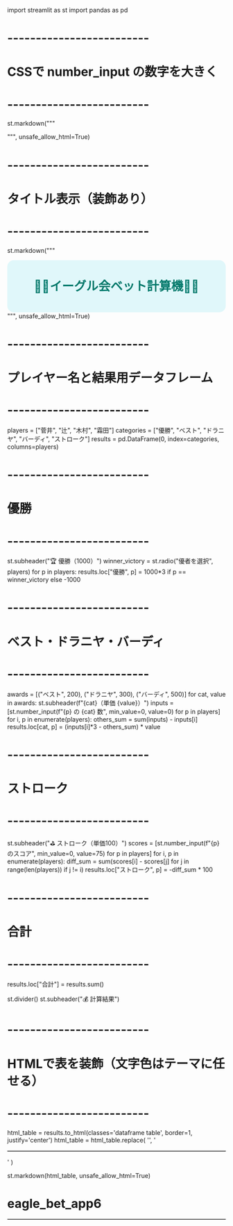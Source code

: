 import streamlit as st
import pandas as pd

# -------------------------
# CSSで number_input の数字を大きく
# -------------------------
st.markdown("""
<style>
input[type=number] {
    font-size: 24px !important;
}
table.dataframe td {
    font-size: 20px;       /* 数字サイズ */
}
table.dataframe th {
    font-size: 16px;       /* ヘッダーサイズ */
    background-color:#f5deb3;
}
</style>
""", unsafe_allow_html=True)

# -------------------------
# タイトル表示（装飾あり）
# -------------------------
st.markdown("""
<div style='
    display:flex;
    justify-content:center;
    align-items:center;
    height:120px;
    background-color:#e0f7fa;
    border-radius:15px;
'>
    <h1 style='font-size:28px; color:#00796b; margin:0; line-height:1;'>🏌️‍♂️イーグル会ベット計算機🏌️‍♂️</h1>
</div>
""", unsafe_allow_html=True)

# -------------------------
# プレイヤー名と結果用データフレーム
# -------------------------
players = ["菅井", "辻", "木村", "霜田"]
categories = ["優勝", "ベスト", "ドラニヤ", "バーディ", "ストローク"]
results = pd.DataFrame(0, index=categories, columns=players)

# -------------------------
# 優勝
# -------------------------
st.subheader("🏆 優勝（1000）")
winner_victory = st.radio("優者を選択", players)
for p in players:
    results.loc["優勝", p] = 1000*3 if p == winner_victory else -1000

# -------------------------
# ベスト・ドラニヤ・バーディ
# -------------------------
awards = [("ベスト", 200), ("ドラニヤ", 300), ("バーディ", 500)]
for cat, value in awards:
    st.subheader(f"{cat}（単価 {value}）")
    inputs = [st.number_input(f"{p} の {cat} 数", min_value=0, value=0) for p in players]
    for i, p in enumerate(players):
        others_sum = sum(inputs) - inputs[i]
        results.loc[cat, p] = (inputs[i]*3 - others_sum) * value

# -------------------------
# ストローク
# -------------------------
st.subheader("⛳ ストローク（単価100）")
scores = [st.number_input(f"{p} のスコア", min_value=0, value=75) for p in players]
for i, p in enumerate(players):
    diff_sum = sum(scores[i] - scores[j] for j in range(len(players)) if j != i)
    results.loc["ストローク", p] = -diff_sum * 100

# -------------------------
# 合計
# -------------------------
results.loc["合計"] = results.sum()

st.divider()
st.subheader("💰 計算結果")

# -------------------------
# HTMLで表を装飾（文字色はテーマに任せる）
# -------------------------
html_table = results.to_html(classes='dataframe table', border=1, justify='center')
html_table = html_table.replace(
    '<table border="1" class="dataframe table">',
    '<table border="1" class="dataframe table" style="text-align:center; background-color:#fff8dc; border-radius:10px;">'
)

st.markdown(html_table, unsafe_allow_html=True)
# eagle_bet_app6
